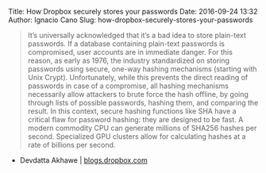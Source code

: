 Title: How Dropbox securely stores your passwords
Date: 2016-09-24 13:32
Author: Ignacio Cano
Slug: how-dropbox-securely-stores-your-passwords

> It’s universally acknowledged that it’s a bad idea to store plain-text
> passwords. If a database containing plain-text passwords is compromised,
> user accounts are in immediate danger. For this reason, as early as 1976,
> the industry standardized on storing passwords using secure, one-way hashing
> mechanisms (starting with Unix Crypt). Unfortunately, while this prevents
> the direct reading of passwords in case of a compromise, all hashing
> mechanisms necessarily allow attackers to brute force the hash offline, by
> going through lists of possible passwords, hashing them, and comparing the
> result. In this context, secure hashing functions like SHA have a critical
> flaw for password hashing: they are designed to be fast. A modern commodity
> CPU can generate millions of SHA256 hashes per second. Specialized GPU
> clusters allow for calculating hashes at a rate of billions per second.

- Devdatta Akhawe | [blogs.dropbox.com][]

  [blogs.dropbox.com]: https://blogs.dropbox.com/tech/2016/09/how-dropbox-securely-stores-your-passwords/
    "How Dropbox securely stores your passwords"

